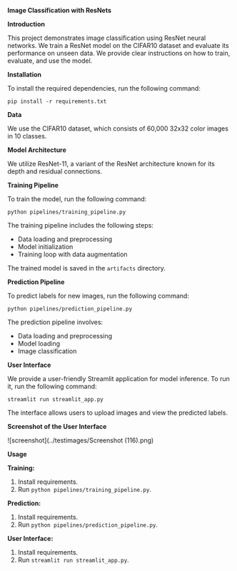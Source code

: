  **Image Classification with ResNets**

**Introduction**

This project demonstrates image classification using ResNet neural networks. We train a ResNet model on the CIFAR10 dataset and evaluate its performance on unseen data. We provide clear instructions on how to train, evaluate, and use the model.

**Installation**

To install the required dependencies, run the following command:
```
pip install -r requirements.txt
```

**Data**

We use the CIFAR10 dataset, which consists of 60,000 32x32 color images in 10 classes.

**Model Architecture**

We utilize ResNet-11, a variant of the ResNet architecture known for its depth and residual connections.

**Training Pipeline**

To train the model, run the following command:
```
python pipelines/training_pipeline.py
```

The training pipeline includes the following steps:

* Data loading and preprocessing
* Model initialization
* Training loop with data augmentation

The trained model is saved in the `artifacts` directory.

**Prediction Pipeline**

To predict labels for new images, run the following command:
```
python pipelines/prediction_pipeline.py
```

The prediction pipeline involves:

* Data loading and preprocessing
* Model loading
* Image classification

**User Interface**

We provide a user-friendly Streamlit application for model inference. To run it, run the following command:
```
streamlit run streamlit_app.py
```

The interface allows users to upload images and view the predicted labels.

**Screenshot of the User Interface**

![screenshot](../testimages/Screenshot (116).png)

**Usage**

**Training:**
1. Install requirements.
2. Run `python pipelines/training_pipeline.py`.

**Prediction:**
1. Install requirements.
2. Run `python pipelines/prediction_pipeline.py`.

**User Interface:**
1. Install requirements.
2. Run `streamlit run streamlit_app.py`. 